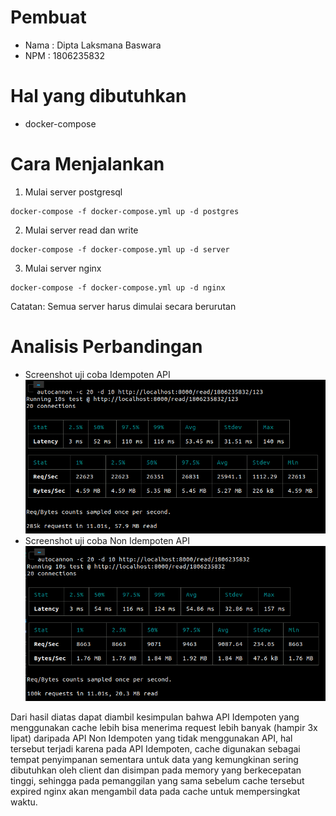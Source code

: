# Pembuat
- Nama : Dipta Laksmana Baswara
- NPM : 1806235832

# Hal yang dibutuhkan
- docker-compose

# Cara Menjalankan
1. Mulai server postgresql
```shell
docker-compose -f docker-compose.yml up -d postgres
```
2. Mulai server read dan write
```shell
docker-compose -f docker-compose.yml up -d server
```
3. Mulai server nginx
```shell
docker-compose -f docker-compose.yml up -d nginx
```

Catatan: Semua server harus dimulai secara berurutan

# Analisis Perbandingan
- Screenshot uji coba Idempoten API
![Idempoten](Idempoten%20Test.png)
- Screenshot uji coba Non Idempoten API
![Non Idempoten](Non%20Idempoten%20Test.png)
  
Dari hasil diatas dapat diambil kesimpulan bahwa API Idempoten yang menggunakan cache 
lebih bisa menerima request lebih banyak (hampir 3x lipat) daripada API Non Idempoten 
yang tidak menggunakan API, hal tersebut terjadi karena pada API Idempoten, cache 
digunakan sebagai tempat penyimpanan sementara untuk data yang kemungkinan sering 
dibutuhkan oleh client dan disimpan pada memory yang berkecepatan tinggi, sehingga 
pada pemanggilan yang sama sebelum cache tersebut expired nginx akan mengambil data 
pada cache untuk mempersingkat waktu.  
